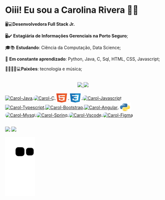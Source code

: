 # Oiii! Eu sou a Carolina Rivera 👩‍💻

🖥️💻<b>Desenvolvedora Full Stack Jr.</b>

🖥️✔️ <b>Estagiária de Informações Gerenciais na Porto Seguro</b>;

🎓📚 <b>Estudando</b>: Ciência da Computação, Data Science;

🌱 <b>Em constante aprendizado</b>: Python, Java, C, Sql, HTML, CSS, Javascript;

🎸🎵👩‍💻💻<b>Paixões</b>: tecnologia e música;

##

<div align="center">
  <a href="https://github.com/CarolRivera192">
  <img height="180em" src="https://github-readme-stats.vercel.app/api?username=carolrivera192&bg_color=30,e96443,904e95&title_color=fff&text_color=fff">
  <img height="180em" src="https://github-readme-stats.vercel.app/api/top-langs/?username=carolrivera192&layout=compact&langs_count=7&theme=radical"/>
</div>

  <div style="display: inline_block"><br>
    <img align="center" alt="Carol-Java" height="30" width="40" src="https://cdn.jsdelivr.net/gh/devicons/devicon/icons/java/java-original.svg"/>
    <img align="center" alt="Carol-C" height="30" width="40" style="border-radius:50px;" src="https://cdn.jsdelivr.net/gh/devicons/devicon/icons/c/c-original.svg"/>
    <img align="center" alt="Carol-HTML" height="30" width="40" src="https://raw.githubusercontent.com/devicons/devicon/master/icons/html5/html5-original.svg"/>
    <img align="center" alt="Carol-CSS" height="30" width="40" src="https://raw.githubusercontent.com/devicons/devicon/master/icons/css3/css3-original.svg"/>
    <img align="center" alt="Carol-Javascript" height="30" width="40" style="border-radius:50px;" src="https://cdn.jsdelivr.net/gh/devicons/devicon/icons/javascript/javascript-original.svg"/>
    <img align="center" alt="Carol-Typescript" height="30" width="40" src="https://cdn.jsdelivr.net/gh/devicons/devicon/icons/typescript/typescript-original.svg"/>
    <img align="center" alt="Carol-Bootstrap" height="30" width="40" src="https://cdn.jsdelivr.net/gh/devicons/devicon/icons/bootstrap/bootstrap-plain.svg">
    <img align="center" alt="Carol-Angular" height="30" width="40" src="https://cdn.jsdelivr.net/gh/devicons/devicon/icons/angularjs/angularjs-original.svg"/> 
  <img align="center" alt="Carol-Python" height="30" width="40" src="https://raw.githubusercontent.com/devicons/devicon/master/icons/python/python-original.svg"/>
    <img align="center" alt="Carol-Mysql" height="30" width="40" style="border-radius:50px;" src="https://cdn.jsdelivr.net/gh/devicons/devicon/icons/mysql/mysql-original-wordmark.svg"/>
    <img align="center" alt="Carol-Spring" height="30" width="40" style="border-radius:50px;" src="https://cdn.jsdelivr.net/gh/devicons/devicon/icons/spring/spring-original.svg"/>
    <img align="center" alt="Carol-Vscode" height="30" width="40" style="border-radius:50px;" src="https://cdn.jsdelivr.net/gh/devicons/devicon/icons/vscode/vscode-original.svg"/>
    <img align="center" alt="Carol-Figma" height="30" width="40" style="border-radius:50px;" src="https://cdn.jsdelivr.net/gh/devicons/devicon/icons/figma/figma-original.svg"/>
    
  </div>
</div>
  
  ##
 
<div> 
  <a href = "mailto:ribeiro.carolribeiro.carolina@gmail.com"><img src="https://img.shields.io/badge/-Gmail-%23333?style=for-the-badge&logo=gmail&logoColor=white" target="_blank"></a>
  <a href="https://www.linkedin.com/in/carolina-rivera-a0b146189/" target="_blank"><img src="https://img.shields.io/badge/-LinkedIn-%230077B5?style=for-the-badge&logo=linkedin&logoColor=white" target="_blank"></a> 
 
  ![Snake animation](https://github.com/carolrivera192/carolrivera192/blob/output/github-contribution-grid-snake.svg)
 
</div>
